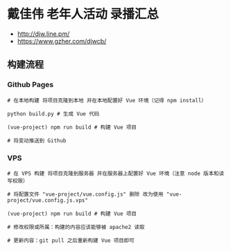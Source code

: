 # 戴佳伟 老年人活动 录播汇总

- http://djw.line.pm/
- https://www.gzher.com/djwcb/

## 构建流程

### Github Pages
```
# 在本地构建 将项目克隆到本地 并在本地配置好 Vue 环境（记得 npm install）

python build.py # 生成 Vue 代码

(vue-project) npm run build # 构建 Vue 项目

# 将变动推送到 Github
```

### VPS
```
# 在 VPS 构建 将项目克隆到服务器 并在服务器上配置好 Vue 环境（注意 node 版本和读写权限）

# 将配置文件 "vue-project/vue.config.js" 删除 改为使用 "vue-project/vue.config.js.vps"

(vue-project) npm run build # 构建 Vue 项目

# 修改权限或所属：构建的内容应该能够被 apache2 读取

# 更新内容：git pull 之后重新构建 Vue 项目即可
```
